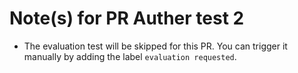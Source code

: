 # Note(s) for PR Auther test 2

- The evaluation test will be skipped for this PR. You can trigger it manually by adding the label `evaluation requested`.
